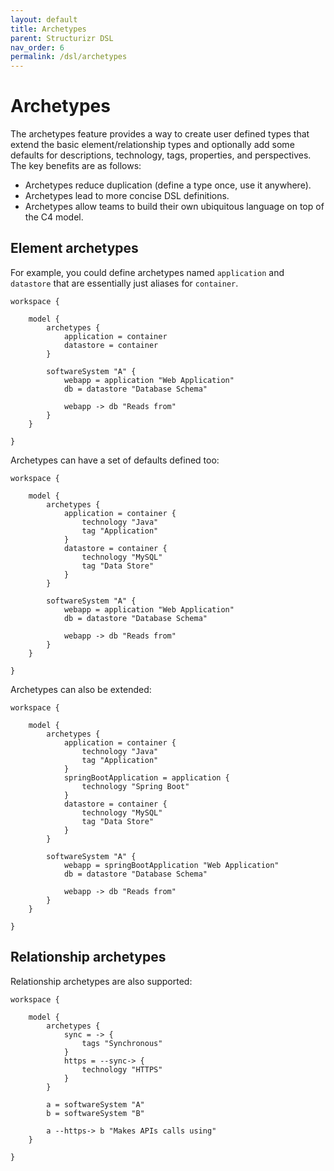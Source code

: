 ```yaml
---
layout: default
title: Archetypes
parent: Structurizr DSL
nav_order: 6
permalink: /dsl/archetypes
---
```


# Archetypes

The archetypes feature provides a way to create user defined types that extend the basic element/relationship types
and optionally add some defaults for descriptions, technology, tags, properties, and perspectives.
The key benefits are as follows:

- Archetypes reduce duplication (define a type once, use it anywhere).
- Archetypes lead to more concise DSL definitions.
- Archetypes allow teams to build their own ubiquitous language on top of the C4 model.

## Element archetypes

For example, you could define archetypes named `application` and `datastore`
that are essentially just aliases for `container`.

```
workspace {

    model {
        archetypes {
            application = container
            datastore = container
        }
        
        softwareSystem "A" {
            webapp = application "Web Application"
            db = datastore "Database Schema"
            
            webapp -> db "Reads from"
        }
    }
    
}
```

Archetypes can have a set of defaults defined too:

```
workspace {

    model {
        archetypes {
            application = container {
                technology "Java"
                tag "Application"
            }
            datastore = container {
                technology "MySQL"
                tag "Data Store"
            }
        }
        
        softwareSystem "A" {
            webapp = application "Web Application"
            db = datastore "Database Schema"
            
            webapp -> db "Reads from"
        }
    }
    
}
```

Archetypes can also be extended:

```
workspace {

    model {
        archetypes {
            application = container {
                technology "Java"
                tag "Application"
            }
            springBootApplication = application {
                technology "Spring Boot"
            }
            datastore = container {
                technology "MySQL"
                tag "Data Store"
            }
        }
        
        softwareSystem "A" {
            webapp = springBootApplication "Web Application"
            db = datastore "Database Schema"
            
            webapp -> db "Reads from"
        }
    }
    
}
```

## Relationship archetypes

Relationship archetypes are also supported:

```
workspace {

    model {
        archetypes {
            sync = -> {
                tags "Synchronous"
            }
            https = --sync-> {
                technology "HTTPS"
            }
        }
        
        a = softwareSystem "A"
        b = softwareSystem "B"
        
        a --https-> b "Makes APIs calls using"
    }

}
```